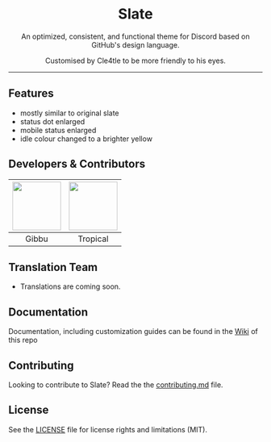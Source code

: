 <h1 align="center">Slate</h1>
<p align="center">An optimized, consistent, and functional theme for Discord based on GitHub's design language.</p>
<p align="center">Customised by Cle4tle to be more friendly to his eyes.</p>



---

## Features

- mostly similar to original slate
- status dot enlarged
- mobile status enlarged
- idle colour changed to a brighter yellow

## Developers & Contributors

| <a href="https://github.com/Gibbu" target="_blank"> <img src="https://avatars3.githubusercontent.com/u/20338746?s=460&u=d9ebab4f6f0f5221390bca1eaf8f191acd275afe&v=4" alt="" width="96px" height="96px"> </a> | <a href="https://github.com/Tropix126" target="_blank"> <img src="https://avatars1.githubusercontent.com/u/42101043?s=460&u=f44f07cf7122e1ba61a9e9e8ca83d133c741d011&v=4" alt="" width="96px" height="96px"> </a> |
| :-----------------------------------------------------------------------------------------------------------------------------------------------------------------------------------------------------------: | :---------------------------------------------------------------------------------------------------------------------------------------------------------------------------------------------------------------: |
|                                                                                                     Gibbu                                                                                                     |                                                                                                     Tropical                                                                                                      |

## Translation Team

- Translations are coming soon.

## Documentation

Documentation, including customization guides can be found in the [Wiki](https://github.com/DiscordStyles/Slate/wiki) of this repo

## Contributing

Looking to contribute to Slate? Read the the [contributing.md](https://github.com/DiscordStyles/Slate/blob/master/CONTRIBUTING.md) file.

## License

See the [LICENSE](https://github.com/DiscordStyles/Slate/blob/master/LICENSE.md) file for license rights and limitations (MIT).
